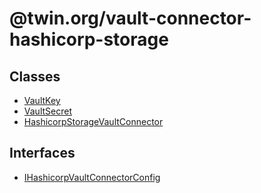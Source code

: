 # @twin.org/vault-connector-hashicorp-storage

## Classes

- [VaultKey](classes/VaultKey.md)
- [VaultSecret](classes/VaultSecret.md)
- [HashicorpStorageVaultConnector](classes/HashicorpStorageVaultConnector.md)

## Interfaces

- [IHashicorpVaultConnectorConfig](interfaces/IHashicorpVaultConnectorConfig.md)

